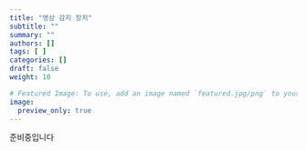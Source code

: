 ```yaml
---
title: "영상 감지 장치"
subtitle: ""
summary: ""
authors: []
tags: [ ]
categories: []
draft: false
weight: 10

# Featured Image: To use, add an image named `featured.jpg/png` to your page's folder.
image:
  preview_only: true
---
```


준비중입니다